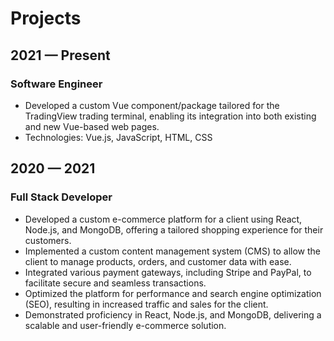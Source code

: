 # Projects

## 2021 — Present
### Software Engineer
- Developed a custom Vue component/package tailored for the TradingView trading terminal, enabling its integration into both existing and new Vue-based web pages.
- Technologies: Vue.js, JavaScript, HTML, CSS

## 2020 — 2021
### Full Stack Developer
- Developed a custom e-commerce platform for a client using React, Node.js, and MongoDB, offering a tailored shopping experience for their customers.
- Implemented a custom content management system (CMS) to allow the client to manage products, orders, and customer data with ease.
- Integrated various payment gateways, including Stripe and PayPal, to facilitate secure and seamless transactions.
- Optimized the platform for performance and search engine optimization (SEO), resulting in increased traffic and sales for the client.
- Demonstrated proficiency in React, Node.js, and MongoDB, delivering a scalable and user-friendly e-commerce solution.